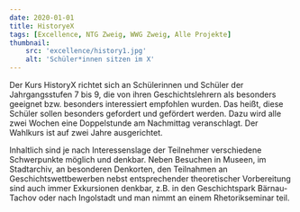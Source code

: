 ```yaml
---
date: 2020-01-01
title: HistoryeX
tags: [Excellence, NTG Zweig, WWG Zweig, Alle Projekte]
thumbnail:
    src: 'excellence/history1.jpg'
    alt: 'Schüler*innen sitzen im X'
---
```


Der Kurs HistoryX  richtet sich an Schülerinnen und Schüler der Jahrgangsstufen 7 bis 9, die von ihren Geschichtslehrern als besonders geeignet bzw. besonders interessiert empfohlen wurden. Das heißt, diese Schüler sollen besonders gefordert und gefördert werden. Dazu wird alle zwei Wochen eine Doppelstunde am Nachmittag veranschlagt. Der Wahlkurs ist auf zwei Jahre ausgerichtet.

Inhaltlich sind je nach Interessenslage der Teilnehmer verschiedene Schwerpunkte möglich und denkbar. Neben Besuchen in Museen, im Stadtarchiv, an besonderen Denkorten, den Teilnahmen an Geschichtswettbewerben nebst entsprechender theoretischer Vorbereitung sind auch immer Exkursionen denkbar, z.B. in den Geschichtspark Bärnau-Tachov oder nach Ingolstadt und man nimmt an einem Rhetorikseminar teil.